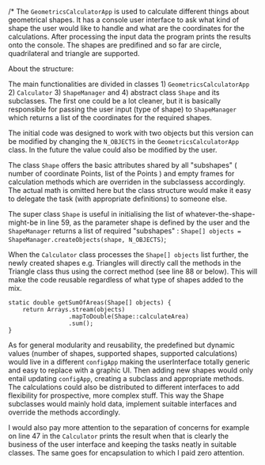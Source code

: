 /*
The `GeometricsCalculatorApp` is used to calculate different things about geometrical shapes. 
It has a console user interface to ask what kind of shape the user would like to handle 
and what are the coordinates for the calculations. After processing the input data the program 
prints the results onto the console. The shapes are predifined and so far are 
circle, quadrilateral and triangle are supported.

About the structure: 

The main functionalities are divided in classes 1) `GeometricsCalculatorApp` 2) `Calculator` 
3) `ShapeManager` and 4) abstract class `Shape` and its subclasses. The first one could be a lot cleaner, 
but it is basically responsible for passing the user input (type of shape) to `ShapeManager` which 
returns a list of the coordinates for the required shapes. 

The initial code was designed to work with two objects but this version can be modified by 
changing the `N_OBJECTS` in the `GeometricsCalculatorApp` class. In the future the value could also be modified by the user. 

The class `Shape` offers the basic attributes shared by all "subshapes" ( number of coordinate Points, list of the Points )
and empty frames for calculation methods which are overriden in the subclassess accordingly. The actual math is omitted
here but the class structure would make it easy to delegate the task (with appropriate definitions) to someone else.

The super class `Shape` is useful in initialising the list of whatever-the-shape-might-be in line 59, as the parameter shape 
is defined by the user and the `ShapeManager` returns a list of required "subshapes" : 
`Shape[] objects = ShapeManager.createObjects(shape, N_OBJECTS)`;

When the `Calculator` class processes the `Shape[] objects` list further, the newly created shapes e.g. Triangles will directly 
call the methods in the Triangle class thus using the correct method (see line 88 or below). This will make the code reusable regardless of what type of shapes added to the mix.
```
static double getSumOfAreas(Shape[] objects) {
    return Arrays.stream(objects)          
                 .mapToDouble(Shape::calculateArea) 
                 .sum();                   
}

```
As for general modularity and reusability, the predefined but dynamic values (number of shapes, supported shapes, supported calculations) would live in a different `configApp` making the userInterface totally generic and easy to replace with a graphic UI. 
Then adding new shapes would only entail updating `configApp`, creating a subclass and appropriate methods. The calculations could also
be distributed to different interfaces to add flexibility for prospective, more complex stuff. This way the Shape subclasses would mainly hold data, implement suitable interfaces and override the methods accordingly.

I would also pay more attention to the separation of concerns for example on line 47 in the `Calculator` prints the result when that is 
clearly the business of the user interface and keeping the tasks neatly in suitable classes. The same goes for encapsulation to which I paid zero attention. 
